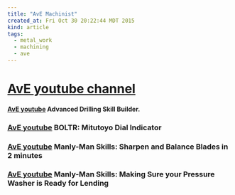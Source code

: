 ```yaml
---
title: "AvE Machinist"
created_at: Fri Oct 30 20:22:44 MDT 2015
kind: article
tags:
  - metal_work
  - machining
  - ave
---
```


<h1>
  <a href="https://www.youtube.com/channel/UChWv6Pn_zP0rI6lgGt3MyfA" target="_blank">AvE youtube channel</a>
</h1>

<h4>
  <a href="https://www.youtube.com/watch?v=QhpOg186fks" target="_blank">AvE youtube</a>
  Advanced Drilling Skill Builder.
</h4>

<h3>
  <a href="https://www.youtube.com/watch?v=e5i0r0-dd7I" target="_blank">AvE youtube</a>
  BOLTR: Mitutoyo Dial Indicator
</h3>

<h3>
  <a href="https://www.youtube.com/watch?v=OsPluf2TZrQ" target="_blank">AvE youtube</a>
  Manly-Man Skills: Sharpen and Balance Blades in 2 minutes
</h3>

<h3>
  <a href="https://www.youtube.com/watch?v=b5ALSniPmv0" target="_blank">AvE youtube</a>
  Manly-Man Skills: Making Sure your Pressure Washer is Ready for Lending
</h3>

<!--
html boilerplate
<a href="" target="_blank"></a>
<a name=""></a>
<img src="" width="400px">
<ul>
  <li></li>
</ul>
<pre>
</pre>
<pre><code>
</code></pre>
<math xmlns='http://www.w3.org/1998/Math/MathML' display='block'>
</math>
-->
